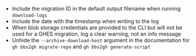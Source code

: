 - Include the migration ID in the default output filename when running `download-logs`
- Include the date with the timestamp when writing to the log
- When blob storage credentials are provided to the CLI but will not be used for a GHES migration, log a clear warning, not an info message
- Unhide the `--archive-download-host` argument in the documentation for `gh bbs2gh migrate-repo` and `gh bbs2gh generate-script`